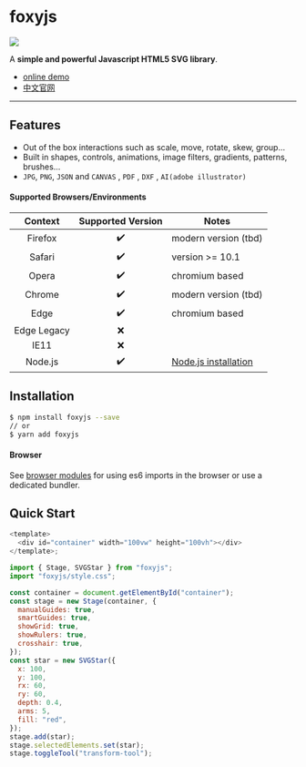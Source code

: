 # foxyjs

![](https://oldboylys.github.io/svgEditor/static/demo.png)

A **simple and powerful Javascript HTML5 SVG library**.

- [online demo][onlineDemo]
- [中文官网][website]

---

## Features

- Out of the box interactions such as scale, move, rotate, skew, group...
- Built in shapes, controls, animations, image filters, gradients, patterns, brushes...
- `JPG`, `PNG`, `JSON` and `CANVAS` , `PDF` , `DXF` , `AI(adobe illustrator)`

#### Supported Browsers/Environments

|   Context   | Supported Version | Notes                           |
| :---------: | :---------------: | ------------------------------- |
|   Firefox   |        ✔️         | modern version (tbd)            |
|   Safari    |        ✔️         | version >= 10.1                 |
|    Opera    |        ✔️         | chromium based                  |
|   Chrome    |        ✔️         | modern version (tbd)            |
|    Edge     |        ✔️         | chromium based                  |
| Edge Legacy |        ❌         |
|    IE11     |        ❌         |
|   Node.js   |        ✔️         | [Node.js installation](#nodejs) |

## Installation

```bash
$ npm install foxyjs --save
// or
$ yarn add foxyjs
```

#### Browser

See [browser modules][mdn_es6] for using es6 imports in the browser or use a dedicated bundler.

## Quick Start

```js
<template>
  <div id="container" width="100vw" height="100vh"></div>
</template>;

import { Stage, SVGStar } from "foxyjs";
import "foxyjs/style.css";

const container = document.getElementById("container");
const stage = new Stage(container, {
  manualGuides: true,
  smartGuides: true,
  showGrid: true,
  showRulers: true,
  crosshair: true,
});
const star = new SVGStar({
  x: 100,
  y: 100,
  rx: 60,
  ry: 60,
  depth: 0.4,
  arms: 5,
  fill: "red",
});
stage.add(star);
stage.selectedElements.set(star);
stage.toggleTool("transform-tool");
```

[mdn_es6]: https://developer.mozilla.org/en-US/docs/Web/JavaScript/Guide/Modules
[onlineDemo]: https://oldboylys.github.io/svgEditor/demo
[document]: https://oldboylys.github.io/svgEditor/document
[website]: https://oldboylys.github.io/foxyjs-website
